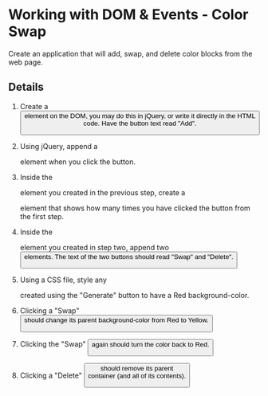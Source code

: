 # Working with DOM & Events - Color Swap
Create an application that will add, swap, and delete color blocks from the web page. 

## Details

1. Create a <button> element on the DOM, you may do this in jQuery, or write it directly in the HTML code. Have the button text read "Add".

2. Using jQuery, append a <div> element when you click the button. 

3. Inside the <div> element you created in the previous step, create a <p> element that shows how many times you have clicked the button from the first step.

4. Inside the <div> element you created in step two, append two <button> elements. The text of the two buttons should read "Swap" and "Delete".

5. Using a CSS file, style any <div> created using the "Generate" button to have a Red background-color.

6. Clicking a "Swap" <button> should change its parent background-color from Red to Yellow.

7. Clicking the "Swap" <button> again should turn the color back to Red.

8. Clicking a "Delete" <button> should remove its parent <div> container (and all of its contents).



